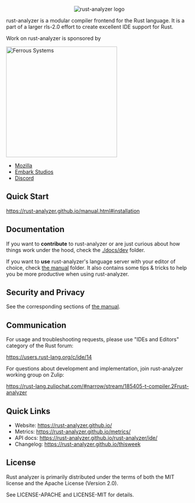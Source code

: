 <p align="center">
  <img
    src="https://raw.githubusercontent.com/rust-analyzer/rust-analyzer/master/assets/logo-wide.svg"
    alt="rust-analyzer logo">
</p>

rust-analyzer is a modular compiler frontend for the Rust language.
It is a part of a larger rls-2.0 effort to create excellent IDE support for Rust.

Work on rust-analyzer is sponsored by

[<img src="https://user-images.githubusercontent.com/1711539/58105231-cf306900-7bee-11e9-83d8-9f1102e59d29.png" alt="Ferrous Systems" width="300">](https://ferrous-systems.com/)
- [Mozilla](https://www.mozilla.org/en-US/)
- [Embark Studios](https://embark-studios.com/)
- [Discord](https://discord.com/)

## Quick Start

https://rust-analyzer.github.io/manual.html#installation

## Documentation

If you want to **contribute** to rust-analyzer or are just curious about how
things work under the hood, check the [./docs/dev](./docs/dev) folder.

If you want to **use** rust-analyzer's language server with your editor of
choice, check [the manual](https://rust-analyzer.github.io/manual.html) folder.
It also contains some tips & tricks to help you be more productive when using rust-analyzer.

## Security and Privacy

See the corresponding sections of [the manual](https://rust-analyzer.github.io/manual.html#security).

## Communication

For usage and troubleshooting requests, please use "IDEs and Editors" category of the Rust forum:

https://users.rust-lang.org/c/ide/14

For questions about development and implementation, join rust-analyzer working group on Zulip:

https://rust-lang.zulipchat.com/#narrow/stream/185405-t-compiler.2Frust-analyzer

## Quick Links

* Website: https://rust-analyzer.github.io/
* Metrics: https://rust-analyzer.github.io/metrics/
* API docs: https://rust-analyzer.github.io/rust-analyzer/ide/
* Changelog: https://rust-analyzer.github.io/thisweek

## License

Rust analyzer is primarily distributed under the terms of both the MIT
license and the Apache License (Version 2.0).

See LICENSE-APACHE and LICENSE-MIT for details.
